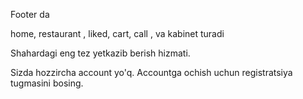 Footer da

home, restaurant , liked, cart, call , va kabinet turadi

<!-- hamma narsani private qilish kk  -->

Shahardagi eng tez yetkazib berish hizmati.

Sizda hozzircha account yo'q. Accountga ochish uchun registratsiya tugmasini bosing.

